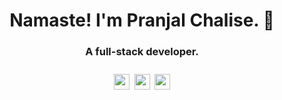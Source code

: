 
<h1 align="center"> Namaste! I'm Pranjal Chalise. 🙏</h1>

<h3 align="center">A full-stack developer.</h3>

<p></p>


<p align="center" style="padding: 10px;"><a href="https://linkedin.com/in/pranjalchalise" target="blank"><img align="center" src="assets/images/logos/linkedin.svg" alt="pranjalchalise" width="25" /></a>&nbsp;&nbsp;<a href="https://instagram.com/pranjal_033" target="blank"><img align="center" src="assets/images/logos/instagram.svg" alt="pranjalchalise" width="25" /></a>&nbsp;&nbsp;<a href="mailto:pranjalchalise@gmail.com"><img align="center" src="assets/images/logos/gmail.svg" alt="pranjalchalise" width="25" /></a>
  
<!--&nbsp;&nbsp;<a href="https://soyuj.com.np" ><img align="center" src="assets/images/logos/world-wide-web.svg" alt="basnetsoyuj" width="25" /></a>
<p align="center"><img src="https://sjb-github-readme-stats.vercel.app/api?username=Pranjal33&show_icons=true&count_private=true" alt="pranjalchalise" /></p>-->
